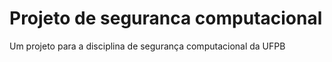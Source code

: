 # Projeto de seguranca computacional

Um projeto para a disciplina de segurança computacional da UFPB
